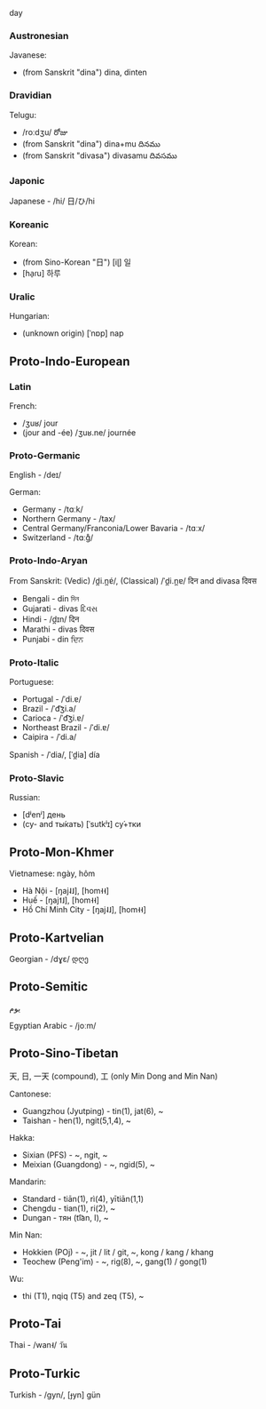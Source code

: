 day

### Austronesian
Javanese:
- (from Sanskrit "dina") dina, dinten

### Dravidian
Telugu:
- /roːdʒu/ రోజు
- (from Sanskrit "dina") dina+mu దినము
- (from Sanskrit "divasa") divasamu దివసము

### Japonic
Japanese - /hi/ 日/ひ/hi

### Koreanic
Korean:
- (from Sino-Korean "日") [iɭ] 일
- [ha̠ɾu] 하루

### Uralic
Hungarian:
- (unknown origin) [ˈnɒp] nap

## Proto-Indo-European
### Latin
French:
- /ʒuʁ/ jour
- (jour and -ée) /ʒuʁ.ne/ journée

### Proto-Germanic
English - /deɪ/

German:
- Germany - /tɑːk/ 
- Northern Germany - /tax/
- Central Germany/Franconia/Lower Bavaria - /tɑːx/
- Switzerland - /tɑːɡ̊/

### Proto-Indo-Aryan
From Sanskrit: (Vedic) /d̪i.n̪ɐ́/, (Classical) /ˈd̪i.n̪ɐ/ दिन and divasa दिवस
- Bengali - din দিন
- Gujarati - divas દિવસ
- Hindi - /d̪ɪn/ दिन
- Marathi - divas दिवस
- Punjabi - din ਦਿਨ

### Proto-Italic
Portuguese:
- Portugal - /ˈdi.ɐ/
- Brazil - /ˈd͡ʒi.a/
- Carioca - /ˈd͡ʒi.ɐ/
- Northeast Brazil - /ˈdi.ɐ/
- Caipira - /ˈdi.a/

Spanish - /ˈdia/, [ˈd̪ia] día

### Proto-Slavic
Russian:
- [dʲenʲ] день
- (су- and ты́кать) [ˈsutkʲɪ] су́+тки

## Proto-Mon-Khmer
Vietnamese: ngày, hôm
- Hà Nội - [ŋaj˨˩], [hom˧˧]
- Huế - [ŋaj˦˩], [hom˧˧]
- Hồ Chí Minh City - [ŋaj˨˩], [hom˧˧]

## Proto-Kartvelian
Georgian - /dɣɛ/ დღე

## Proto-Semitic
يوم

Egyptian Arabic - /joːm/

## Proto-Sino-Tibetan
天, 日, 一天 (compound), 工 (only Min Dong and Min Nan)

Cantonese:
- Guangzhou (Jyutping) - tin(1), jat(6), ~
- Taishan - hen(1), ngit(5,1,4), ~

Hakka:
- Sixian (PFS) - ~, ngit, ~
- Meixian (Guangdong) - ~, ngid(5), ~

Mandarin:
- Standard - tiān(1), rì(4), yītiān(1,1)
- Chengdu - tian(1), ri(2), ~
- Dungan - тян (ti͡an, I), ~

Min Nan:
- Hokkien (POj) - ~, jit / lit / git, ~, kong / kang / khang
- Teochew (Peng'im) - ~, rig(8), ~, gang(1) / gong(1)

Wu:
- thi (T1), nqiq (T5) and zeq (T5), ~

## Proto-Tai
Thai - /wan˧/ วัน

## Proto-Turkic
Turkish - /ɡyn/, [ɟyn] gün
